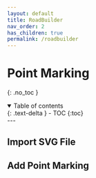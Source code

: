 ```yaml
---
layout: default
title: RoadBuilder
nav_order: 2
has_children: true
permalink: /roadbuilder
---
```


# Point Marking
{: .no_toc }

<details open markdown="block">
  <summary>
    Table of contents
  </summary>
  {: .text-delta }
- TOC
{:toc}
</details>
---

## Import SVG File


## Add Point Marking